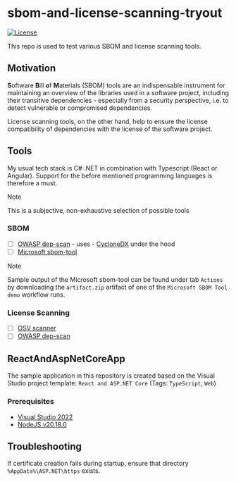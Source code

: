 # sbom-and-license-scanning-tryout

[![License](https://img.shields.io/badge/license-Apache%20License%202.0-blue.svg)](https://github.com/rufer7/sbom-and-license-scanning-tryout/blob/main/LICENSE)

This repo is used to test various SBOM and license scanning tools.

## Motivation

**S**oftware **B**ill **o**f **M**aterials (SBOM) tools are an indispensable instrument for maintaining an overview of the libraries used in a software project, including their transitive dependencies - especially from a security perspective, i.e. to detect vulnerable or compromised dependencies.

License scanning tools, on the other hand, help to ensure the license compatibility of dependencies with the license of the software project.

## Tools

My usual tech stack is C# .NET in combination with Typescript (React or Angular). Support for the before mentioned programming languages is therefore a must.

> [!NOTE]  
> This is a subjective, non-exhaustive selection of possible tools

### SBOM

- [ ] [OWASP dep-scan](https://owasp.org/www-project-dep-scan/) - uses - [CycloneDX](https://cyclonedx.org/) under the hood
- [ ] [Microsoft sbom-tool](https://github.com/microsoft/sbom-tool)

> [!NOTE]
> Sample output of the Microsoft sbom-tool can be found under tab `Actions` by downloading the `artifact.zip` artifact of one of the `Microsoft SBOM Tool demo` workflow runs.

### License Scanning

- [ ] [OSV scanner](https://google.github.io/osv-scanner/experimental/license-scanning/)
- [ ] [OWASP dep-scan](https://owasp.org/www-project-dep-scan/)

## ReactAndAspNetCoreApp

The sample application in this repository is created based on the Visual Studio project template: `React and ASP.NET Core` (Tags: `TypeScript`, `Web`)

### Prerequisites

- [Visual Studio 2022](https://visualstudio.microsoft.com/de/downloads/)
- [NodeJS v20.18.0](https://nodejs.org/en)

## Troubleshooting

If certificate creation fails during startup, ensure that directory `%AppData%\ASP.NET\https` exists.
